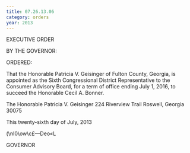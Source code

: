 ```yaml
---
title: 07.26.13.06
category: orders
year: 2013
---
```

 

EXECUTIVE ORDER

BY THE GOVERNOR:

ORDERED:

That the Honorable Patricia V. Geisinger of Fulton County,
Georgia, is appointed as the Sixth Congressional District
Representative to the Consumer Advisory Board, for a term of
office ending July 1, 2016, to succeed the Honorable Cecil A.
Bonner.

The Honorable Patricia V. Geisinger
224 Riverview Trail
Roswell, Georgia 30075

This twenty-sixth day of July, 2013

\(\nI0\ow\c£—Deo«L

GOVERNOR

